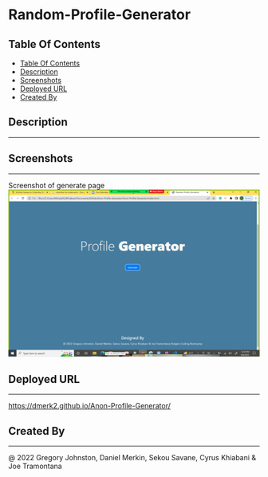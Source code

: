 # Random-Profile-Generator

## Table Of Contents
  - [Table Of Contents](#table-of-contents)
  - [Description](#-description)
  - [Screenshots](#-screenshots)
  - [Deployed URL](#-deployed-url)
  - [Created By](#-created-by)

## Description
---

## Screenshots
---
Screenshot of generate page
<img src="./Images/landingpage.png">

## Deployed URL
---
https://dmerk2.github.io/Anon-Profile-Generator/

## Created By
---
@ 2022 Gregory Johnston, Daniel Merkin, Sekou Savane, Cyrus Khiabani & Joe Tramontana
